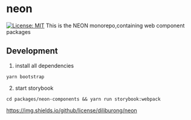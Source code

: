 # neon
[![License: MIT](https://img.shields.io/badge/License-MIT-yellow.svg)](https://opensource.org/licenses/MIT)
This is the NEON monorepo,containing web component packages

## Development
1. install all dependencies
```
yarn bootstrap
```
2. start storybook
```
cd packages/neon-components && yarn run storybook:webpack

```

https://img.shields.io/github/license/diliburong/neon